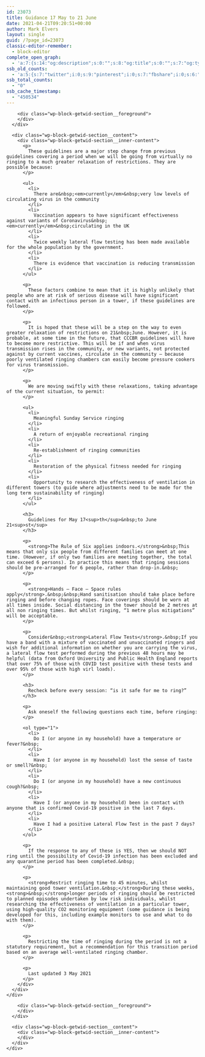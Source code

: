 ```yaml
---
id: 23073
title: Guidance 17 May to 21 June
date: 2021-04-21T09:20:51+00:00
author: Mark Elvers
layout: single
guid: /?page_id=23073
classic-editor-remember:
  - block-editor
complete_open_graph:
  - 'a:7:{s:14:"og:description";s:0:"";s:8:"og:title";s:0:"";s:7:"og:type";s:0:"";s:12:"twitter:card";s:7:"summary";s:15:"twitter:creator";s:0:"";s:19:"twitter:description";s:0:"";s:8:"og:image";s:0:"";}'
ssb_old_counts:
  - 'a:5:{s:7:"twitter";i:0;s:9:"pinterest";i:0;s:7:"fbshare";i:0;s:6:"reddit";i:0;s:6:"tumblr";N;}'
ssb_total_counts:
  - "0"
ssb_cache_timestamp:
  - "450534"
---
```

<div class="wp-block-getwid-section">
  <div class="wp-block-getwid-section__wrapper">
    <div class="wp-block-getwid-section__inner-wrapper">
      <div class="wp-block-getwid-section__background-holder">
        <div class="wp-block-getwid-section__background">
        </div>
        
        <div class="wp-block-getwid-section__foreground">
        </div>
      </div>
      
      <div class="wp-block-getwid-section__content">
        <div class="wp-block-getwid-section__inner-content">
          <p>
            These guidelines are a major step change from previous guidelines covering a period when we will be going from virtually no ringing to a much greater relaxation of restrictions. They are possible because:
          </p>
          
          <ul>
            <li>
              There are&nbsp;<em>currently</em>&nbsp;very low levels of circulating virus in the community
            </li>
            <li>
              Vaccination appears to have significant effectiveness against variants of Coronavirus&nbsp;<em>currently</em>&nbsp;circulating in the UK
            </li>
            <li>
              Twice weekly lateral flow testing has been made available for the whole population by the government.
            </li>
            <li>
              There is evidence that vaccination is reducing transmission
            </li>
          </ul>
          
          <p>
            These factors combine to mean that it is highly unlikely that people who are at risk of serious disease will have significant contact with an infectious person in a tower, if these guidelines are followed.
          </p>
          
          <p>
            It is hoped that these will be a step on the way to even greater relaxation of restrictions on 21&nbsp;June. However, it is probable, at some time in the future, that CCCBR guidelines will have to become more restrictive. This will be if and when virus transmission rises in the community, or new variants, not protected against by current vaccines, circulate in the community – because poorly ventilated ringing chambers can easily become pressure cookers for virus transmission.
          </p>
          
          <p>
            We are moving swiftly with these relaxations, taking advantage of the current situation, to permit:
          </p>
          
          <ul>
            <li>
              Meaningful Sunday Service ringing
            </li>
            <li>
              A return of enjoyable recreational ringing
            </li>
            <li>
              Re-establishment of ringing communities
            </li>
            <li>
              Restoration of the physical fitness needed for ringing
            </li>
            <li>
              Opportunity to research the effectiveness of ventilation in different towers (to guide where adjustments need to be made for the long term sustainability of ringing)
            </li>
          </ul>
          
          <h3>
            Guidelines for May 17<sup>th</sup>&nbsp;to June 21<sup>st</sup>
          </h3>
          
          <p>
            <strong>The Rule of Six applies indoors.</strong>&nbsp;This means that only six people from different families can meet at one time. (However, if only two families are meeting together, the total can exceed 6 persons). In practice this means that ringing sessions should be pre-arranged for 6 people, rather than drop-in.&nbsp;
          </p>
          
          <p>
            <strong>Hands – Face – Space rules apply</strong>.&nbsp;&nbsp;Hand sanitisation should take place before ringing and before changing ropes. Face coverings should be worn at all times inside. Social distancing in the tower should be 2 metres at all non ringing times. But whilst ringing, “1 metre plus mitigations” will be acceptable.
          </p>
          
          <p>
            Consider&nbsp;<strong>Lateral Flow Tests</strong>.&nbsp;If you have a band with a mixture of vaccinated and unvaccinated ringers and wish for additional information on whether you are carrying the virus, a lateral flow test performed during the previous 48 hours may be helpful (data from Oxford University and Public Health England reports that over 75% of those with COVID test positive with these tests and over 95% of those with high virl loads).
          </p>
          
          <h3>
            Recheck before every session: “is it safe for me to ring?”
          </h3>
          
          <p>
            Ask oneself the following questions each time, before ringing:
          </p>
          
          <ol type="1">
            <li>
              Do I (or anyone in my household) have a temperature or fever?&nbsp;
            </li>
            <li>
              Have I (or anyone in my household) lost the sense of taste or smell?&nbsp;
            </li>
            <li>
              Do I (or anyone in my household) have a new continuous cough?&nbsp;
            </li>
            <li>
              Have I (or anyone in my household) been in contact with anyone that is confirmed Covid-19 positive in the last 7 days.
            </li>
            <li>
              Have I had a positive Lateral Flow Test in the past 7 days?
            </li>
          </ol>
          
          <p>
            If the response to any of these is YES, then we should NOT ring until the possibility of Covid-19 infection has been excluded and any quarantine period has been completed.&nbsp;
          </p>
          
          <p>
            <strong>Restrict ringing time to 45 minutes, whilst maintaining good tower ventilation.&nbsp;</strong>During these weeks,<strong>&nbsp;</strong>longer periods of ringing should be restricted to planned episodes undertaken by low risk individuals, whilst researching the effectiveness of ventilation in a particular tower, using high­-quality CO2 monitoring equipment (some guidance is being developed for this, including example monitors to use and what to do with them).
          </p>
          
          <p>
            Restricting the time of ringing during the period is not a statutory requirement, but a recommendation for this transition period based on an average well-ventilated ringing chamber.
          </p>
          
          <p>
            Last updated 3 May 2021
          </p>
        </div>
      </div>
    </div>
  </div>
</div>

<div class="wp-block-getwid-section">
  <div class="wp-block-getwid-section__wrapper">
    <div class="wp-block-getwid-section__inner-wrapper">
      <div class="wp-block-getwid-section__background-holder">
        <div class="wp-block-getwid-section__background">
        </div>
        
        <div class="wp-block-getwid-section__foreground">
        </div>
      </div>
      
      <div class="wp-block-getwid-section__content">
        <div class="wp-block-getwid-section__inner-content">
        </div>
      </div>
    </div>
  </div>
</div>
